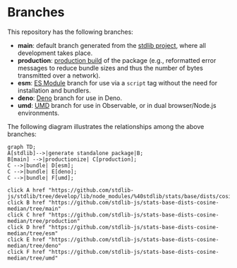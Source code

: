 <!--

@license Apache-2.0

Copyright (c) 2022 The Stdlib Authors.

Licensed under the Apache License, Version 2.0 (the "License");
you may not use this file except in compliance with the License.
You may obtain a copy of the License at

    http://www.apache.org/licenses/LICENSE-2.0

Unless required by applicable law or agreed to in writing, software
distributed under the License is distributed on an "AS IS" BASIS,
WITHOUT WARRANTIES OR CONDITIONS OF ANY KIND, either express or implied.
See the License for the specific language governing permissions and
limitations under the License.

-->

# Branches

This repository has the following branches:

-   **main**: default branch generated from the [stdlib project][stdlib-url], where all development takes place.
-   **production**: [production build][production-url] of the package (e.g., reformatted error messages to reduce bundle sizes and thus the number of bytes transmitted over a network).
-   **esm**: [ES Module][esm-url] branch for use via a `script` tag without the need for installation and bundlers.
-   **deno**: [Deno][deno-url] branch for use in Deno.
-   **umd**: [UMD][umd-url] branch for use in Observable, or in dual browser/Node.js environments.

The following diagram illustrates the relationships among the above branches:

```mermaid
graph TD;
A[stdlib]-->|generate standalone package|B;
B[main] -->|productionize| C[production];
C -->|bundle| D[esm];
C -->|bundle| E[deno];
C -->|bundle| F[umd];

click A href "https://github.com/stdlib-js/stdlib/tree/develop/lib/node_modules/%40stdlib/stats/base/dists/cosine/median"
click B href "https://github.com/stdlib-js/stats-base-dists-cosine-median/tree/main"
click C href "https://github.com/stdlib-js/stats-base-dists-cosine-median/tree/production"
click D href "https://github.com/stdlib-js/stats-base-dists-cosine-median/tree/esm"
click E href "https://github.com/stdlib-js/stats-base-dists-cosine-median/tree/deno"
click F href "https://github.com/stdlib-js/stats-base-dists-cosine-median/tree/umd"
```

[stdlib-url]: https://github.com/stdlib-js/stdlib/tree/develop/lib/node_modules/%40stdlib/stats/base/dists/cosine/median
[production-url]: https://github.com/stdlib-js/stats-base-dists-cosine-median/tree/production
[deno-url]: https://github.com/stdlib-js/stats-base-dists-cosine-median/tree/deno
[umd-url]: https://github.com/stdlib-js/stats-base-dists-cosine-median/tree/umd
[esm-url]: https://github.com/stdlib-js/stats-base-dists-cosine-median/tree/esm